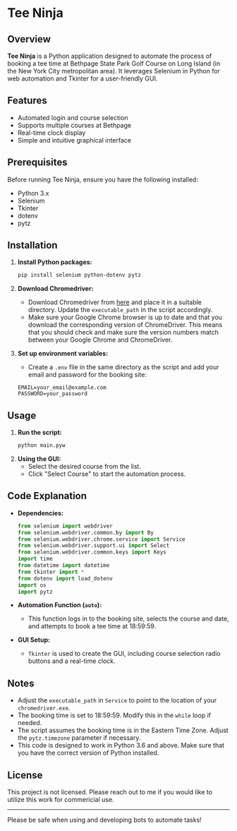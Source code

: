 # Tee Ninja

## Overview
**Tee Ninja** is a Python application designed to automate the process of booking a tee time at Bethpage State Park Golf Course on Long Island (in the New York City metropolitan area). It leverages Selenium in Python for web automation and Tkinter for a user-friendly GUI. 

## Features
- Automated login and course selection
- Supports multiple courses at Bethpage
- Real-time clock display
- Simple and intuitive graphical interface

## Prerequisites
Before running Tee Ninja, ensure you have the following installed:
- Python 3.x
- Selenium
- Tkinter
- dotenv
- pytz

## Installation
1. **Install Python packages:**
    ```bash
    pip install selenium python-dotenv pytz
    ```
2. **Download Chromedriver:**
    - Download Chromedriver from [here](https://developer.chrome.com/docs/chromedriver/) and place it in a suitable directory. Update the `executable_path` in the script accordingly.
    - Make sure your Google Chrome browser is up to date and that you download the corresponding version of ChromeDriver. This means that you should check and make sure the version numbers match between your Google Chrome and ChromeDriver.

3. **Set up environment variables:**
    - Create a `.env` file in the same directory as the script and add your email and password for the booking site:
    ```plaintext
    EMAIL=your_email@example.com
    PASSWORD=your_password
    ```

## Usage
1. **Run the script:**
    ```bash
    python main.pyw
    ```
2. **Using the GUI:**
    - Select the desired course from the list.
    - Click "Select Course" to start the automation process.

## Code Explanation
- **Dependencies:**
    ```python
    from selenium import webdriver
    from selenium.webdriver.common.by import By
    from selenium.webdriver.chrome.service import Service
    from selenium.webdriver.support.ui import Select
    from selenium.webdriver.common.keys import Keys
    import time
    from datetime import datetime
    from tkinter import *
    from dotenv import load_dotenv
    import os
    import pytz
    ```

- **Automation Function (`auto`):**
    - This function logs in to the booking site, selects the course and date, and attempts to book a tee time at 18:59:59.
    
- **GUI Setup:**
    - `Tkinter` is used to create the GUI, including course selection radio buttons and a real-time clock.

## Notes
- Adjust the `executable_path` in `Service` to point to the location of your `chromedriver.exe`.
- The booking time is set to 18:59:59. Modify this in the `while` loop if needed.
- The script assumes the booking time is in the Eastern Time Zone. Adjust the `pytz.timezone` parameter if necessary.
- This code is designed to work in Python 3.6 and above. Make sure that you have the correct version of Python installed.

## License
This project is not licensed. Please reach out to me if you would like to utilize this work for commericial use.

---

Please be safe when using and developing bots to automate tasks!
